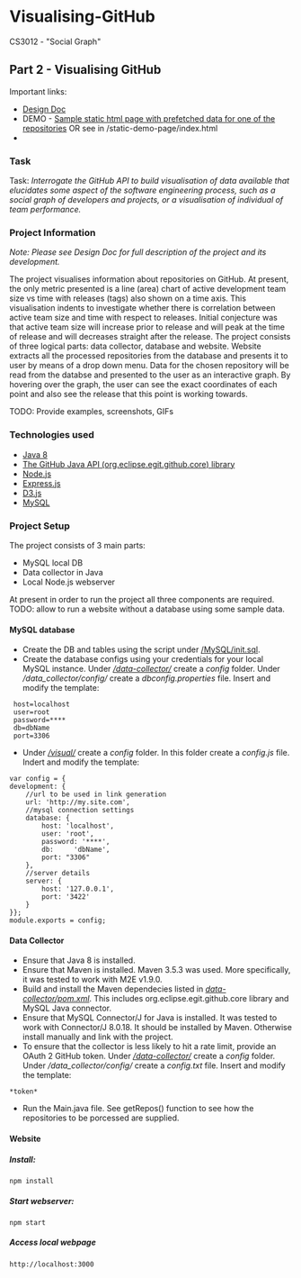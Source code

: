 # Visualising-GitHub
CS3012 - "Social Graph"

## Part 2 - Visualising GitHub

Important links:

* [Design Doc](/DesignDoc.md)
* DEMO - [Sample static html page with prefetched data for one of the repositories](https://yungene.github.io/) OR see in /static-demo-page/index.html
*


### Task

Task: _Interrogate the GitHub API to build visualisation of data available that elucidates some aspect of the software engineering process, such as a social graph of developers and projects, or a visualisation of individual of team performance._

### Project Information 
_Note: Please see Design Doc for full description of the project and its development._

The project visualises information about repositories on GitHub. At present, the only metric presented is a line (area) chart of active development team size vs time with releases (tags) also shown on a time axis. This visualisation indents to investigate whether there is correlation between active team size and time with respect to releases. Initial conjecture was that active team size will increase prior to release and will peak at the time of release and will decreases straight after the release. The project consists of three logical parts: data collector, database and website. Website extracts all the processed repositories from the database and presents it to user by means of a drop down menu. Data for the chosen repository will be read from the databse and presented to the user as an interactive graph. By hovering over the graph, the user can see the exact coordinates of each point and also see the release that this point is working towards.

TODO: Provide examples, screenshots, GIFs

### Technologies used

- [Java 8](https://www.oracle.com/technetwork/java/javase/downloads/index.html)
- [The GitHub Java API (org.eclipse.egit.github.core) library](https://github.com/eclipse/egit-github/tree/master/org.eclipse.egit.github.core)
- [Node.js](https://nodejs.org/en/)
- [Express.js](https://expressjs.com/)
- [D3.js](https://d3js.org/)
- [MySQL](https://www.mysql.com/)

### Project Setup
The project consists of 3 main parts:

- MySQL local DB
- Data collector in Java
- Local Node.js webserver

At present in order to run the project all three components are required. 
TODO: allow to run a website without a database using some sample data.

#### MySQL database

- Create the DB and tables using the script under [/MySQL/init.sql](/MySQL/init.sql).
- Create the database configs using your credentials for your local MySQL instance. Under [_/data-collector/_](/data-collector) create a _config_ folder. Under _/data\_collector/config/_ create a _dbconfig.properties_ file. Insert and modify the template: 
```
 host=localhost
 user=root
 password=****
 db=dbName
 port=3306
```
- Under [_/visual/_](/visual) create a _config_ folder. In this folder create a _config.js_ file. Indert and modify the template:
```
var config = {
development: {
    //url to be used in link generation
    url: 'http://my.site.com',
    //mysql connection settings
    database: {
        host: 'localhost',
        user: 'root',
        password: '****',
        db:     'dbName',
        port: "3306"
    },
    //server details
    server: {
        host: '127.0.0.1',
        port: '3422'
    }
}};
module.exports = config;
```

#### Data Collector

- Ensure that Java 8 is installed.
- Ensure that Maven is installed. Maven 3.5.3 was used. More specifically, it was tested to work with M2E v1.9.0.
- Build and install the Maven dependecies listed in [_data-collector/pom.xml_](/data-collector/pom.xml). This includes org.eclipse.egit.github.core library and MySQL Java connector.
- Ensure that MySQL Connector/J for Java is installed. It was tested to work with Connector/J 8.0.18. It should be installed by Maven. Otherwise install manually and link with the project.
- To ensure that the collector is less likely to hit a rate limit, provide an OAuth 2 GitHub token. Under [_/data-collector/_](/data-collector) create a _config_ folder. Under _/data\_collector/config/_ create a _config.txt_ file. Insert and modify the template: 
```
*token*

```
- Run the Main.java file. See getRepos() function to see how the repositories to be porcessed are supplied.

#### Website
##### Install:

```
npm install
```

##### Start webserver:

```
npm start
```

##### Access local webpage

```
http://localhost:3000
```